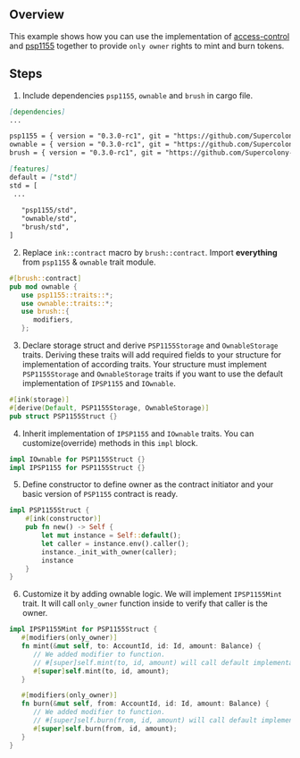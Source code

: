 ## Overview
This example shows how you can use the implementation of
[access-control](contracts/access/ownable) and
[psp1155](contracts/token/psp1155) together to provide `only owner` rights to mint and burn tokens.

## Steps
1. Include dependencies `psp1155`, `ownable` and `brush` in cargo file.
```markdown
[dependencies]
...

psp1155 = { version = "0.3.0-rc1", git = "https://github.com/Supercolony-net/openbrush-contracts", default-features = false }
ownable = { version = "0.3.0-rc1", git = "https://github.com/Supercolony-net/openbrush-contracts", default-features = false }
brush = { version = "0.3.0-rc1", git = "https://github.com/Supercolony-net/openbrush-contracts", default-features = false, default-features = false }

[features]
default = ["std"]
std = [
 ...
   
   "psp1155/std",
   "ownable/std",
   "brush/std",
]
```
2. Replace `ink::contract` macro by `brush::contract`.
   Import **everything** from `psp1155` & `ownable` trait module.
```rust
#[brush::contract]
pub mod ownable {
   use psp1155::traits::*;
   use ownable::traits::*;
   use brush::{
      modifiers,
   };
```
3. Declare storage struct and derive `PSP1155Storage` and `OwnableStorage`
   traits. Deriving these traits will add required fields to your structure
   for implementation of according traits. Your structure must implement
   `PSP1155Storage` and `OwnableStorage` traits if you want to use the
   default implementation of `IPSP1155` and `IOwnable`.
```rust
#[ink(storage)]
#[derive(Default, PSP1155Storage, OwnableStorage)]
pub struct PSP1155Struct {}
```
4. Inherit implementation of `IPSP1155` and `IOwnable` traits.
   You can customize(override) methods in this `impl` block.
```rust
impl IOwnable for PSP1155Struct {}
impl IPSP1155 for PSP1155Struct {}
```
5. Define constructor to define owner as the contract initiator
   and your basic version of `PSP1155` contract is ready.
```rust
impl PSP1155Struct {
    #[ink(constructor)]
    pub fn new() -> Self {
        let mut instance = Self::default();
        let caller = instance.env().caller();
        instance._init_with_owner(caller);
        instance
    }
}
```
6. Customize it by adding ownable logic.  We will implement `IPSP1155Mint` trait.
   It will call `only_owner` function inside to verify that caller is the owner.
```rust
impl IPSP1155Mint for PSP1155Struct {
   #[modifiers(only_owner)]
   fn mint(&mut self, to: AccountId, id: Id, amount: Balance) {
      // We added modifier to function.
      // #[super]self.mint(to, id, amount) will call default implementation from trait
      #[super]self.mint(to, id, amount);
   }

   #[modifiers(only_owner)]
   fn burn(&mut self, from: AccountId, id: Id, amount: Balance) {
      // We added modifier to function.
      // #[super]self.burn(from, id, amount) will call default implementation from trait
      #[super]self.burn(from, id, amount);
   }
}
```
